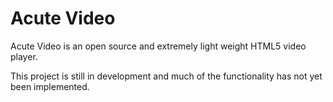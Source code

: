# Acute Video
Acute Video is an open source and extremely light weight HTML5 video player.

This project is still in development and much of the functionality has not yet been implemented.
